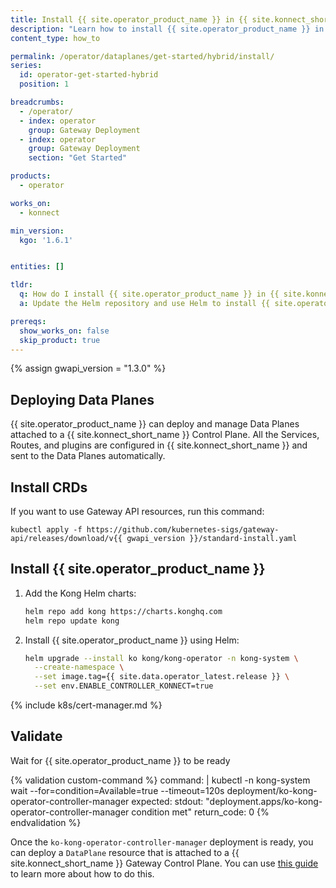 ```yaml
---
title: Install {{ site.operator_product_name }} in {{ site.konnect_short_name }} hybrid mode
description: "Learn how to install {{ site.operator_product_name }} in Konnect hybrid mode using Helm"
content_type: how_to

permalink: /operator/dataplanes/get-started/hybrid/install/
series:
  id: operator-get-started-hybrid
  position: 1

breadcrumbs:
  - /operator/
  - index: operator
    group: Gateway Deployment
  - index: operator
    group: Gateway Deployment
    section: "Get Started"

products:
  - operator

works_on:
  - konnect

min_version:
  kgo: '1.6.1'


entities: []

tldr:
  q: How do I install {{ site.operator_product_name }} in {{ site.konnect_short_name }} hybrid mode?
  a: Update the Helm repository and use Helm to install {{ site.operator_product_name }} in {{ site.konnect_short_name }}.

prereqs:
  show_works_on: false
  skip_product: true
---
```


{% assign gwapi_version = "1.3.0" %}

## Deploying Data Planes

{{ site.operator_product_name }} can deploy and manage Data Planes attached to a {{ site.konnect_short_name }} Control Plane. All the Services, Routes, and plugins are configured in {{ site.konnect_short_name }} and sent to the Data Planes automatically.

## Install CRDs

If you want to use Gateway API resources, run this command:

```shell
kubectl apply -f https://github.com/kubernetes-sigs/gateway-api/releases/download/v{{ gwapi_version }}/standard-install.yaml
```

## Install {{ site.operator_product_name }}

1. Add the Kong Helm charts:

    ```bash
    helm repo add kong https://charts.konghq.com
    helm repo update kong
    ```

1. Install {{ site.operator_product_name }} using Helm:

    ```bash
    helm upgrade --install ko kong/kong-operator -n kong-system \
      --create-namespace \
      --set image.tag={{ site.data.operator_latest.release }} \
      --set env.ENABLE_CONTROLLER_KONNECT=true
    ```

{% include k8s/cert-manager.md %}

## Validate

Wait for {{ site.operator_product_name }} to be ready

{% validation custom-command %}
command: |
  kubectl -n kong-system wait --for=condition=Available=true --timeout=120s deployment/ko-kong-operator-controller-manager
expected:
  stdout: "deployment.apps/ko-kong-operator-controller-manager condition met"
  return_code: 0
{% endvalidation %}

Once the `ko-kong-operator-controller-manager` deployment is ready, you can deploy a `DataPlane` resource that is attached to a {{ site.konnect_short_name }} Gateway Control Plane.
You can use [this guide](/operator/dataplanes/konnectextension/#konnect-control-plane-reference) to learn more about how to do this.
